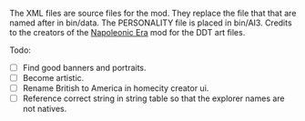 The XML files are source files for the mod. They replace the file that that are named after in bin/data. The PERSONALITY file is placed in bin/AI3. Credits to the creators of the [Napoleonic Era](https://www.moddb.com/mods/napoleonic-era) mod for the DDT art files. 

Todo:

- [ ] Find good banners and portraits.
- [ ] Become artistic.
- [ ] Rename British to America in homecity creator ui.
- [ ] Reference correct string in string table so that the explorer names are not natives.
